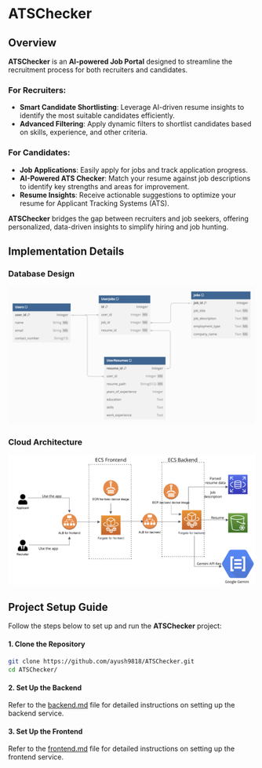 # ATSChecker

## Overview

**ATSChecker** is an **AI-powered Job Portal** designed to streamline the recruitment process for both recruiters and candidates.

### For Recruiters:
- **Smart Candidate Shortlisting**: Leverage AI-driven resume insights to identify the most suitable candidates efficiently.
- **Advanced Filtering**: Apply dynamic filters to shortlist candidates based on skills, experience, and other criteria.

### For Candidates:
- **Job Applications**: Easily apply for jobs and track application progress.
- **AI-Powered ATS Checker**: Match your resume against job descriptions to identify key strengths and areas for improvement.
- **Resume Insights**: Receive actionable suggestions to optimize your resume for Applicant Tracking Systems (ATS).

**ATSChecker** bridges the gap between recruiters and job seekers, offering personalized, data-driven insights to simplify hiring and job hunting.

## Implementation Details

### Database Design


![db_design](assets/database-schema.png)

### Cloud Architecture 
![cloud_arch](assets/architecture.png)





## Project Setup Guide

Follow the steps below to set up and run the **ATSChecker** project:

#### **1. Clone the Repository**
   ```bash
   git clone https://github.com/ayush9818/ATSChecker.git
   cd ATSChecker/
   ```

#### **2. Set Up the Backend**

   Refer to the [backend.md](docs/backend.md) file for detailed instructions on setting up the backend service.

#### **3. Set Up the Frontend**

   Refer to the [frontend.md](docs/frontend.md) file for detailed instructions on setting up the frontend service.


